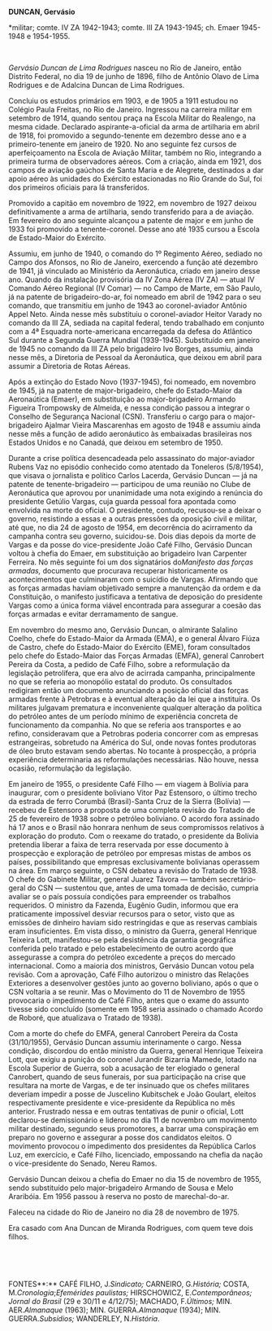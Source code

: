 **DUNCAN, Gervásio**

\*militar; comte. IV ZA 1942-1943; comte. III ZA 1943-1945; ch. Emaer
1945-1948 e 1954-1955.

 

*Gervásio Duncan de Lima Rodrigues* nasceu no Rio de Janeiro, então
Distrito Federal, no dia 19 de junho de 1896, filho de Antônio Olavo de
Lima Rodrigues e de Adalcina Duncan de Lima Rodrigues.

Concluiu os estudos primários em 1903, e de 1905 a 1911 estudou no
Colégio Paula Freitas, no Rio de Janeiro. Ingressou na carreira militar
em setembro de 1914, quando sentou praça na Escola Militar do Realengo,
na mesma cidade. Declarado aspirante-a-oficial da arma de artilharia em
abril de 1918, foi promovido a segundo-tenente em dezembro desse ano e a
primeiro-tenente em janeiro de 1920. No ano seguinte fez cursos de
aperfeiçoamento na Escola de Aviação Militar, também no Rio, integrando
a primeira turma de observadores aéreos. Com a criação, ainda em 1921,
dos campos de aviação gaúchos de Santa Maria e de Alegrete, destinados a
dar apoio aéreo às unidades do Exército estacionadas no Rio Grande do
Sul, foi dos primeiros oficiais para lá transferidos.

Promovido a capitão em novembro de 1922, em novembro de 1927 deixou
definitivamente a arma de artilharia, sendo transferido para a de
aviação. Em fevereiro do ano seguinte alcançou a patente de major e em
junho de 1933 foi promovido a tenente-coronel. Desse ano até 1935 cursou
a Escola de Estado-Maior do Exército.

Assumiu, em junho de 1940, o comando do 1º Regimento Aéreo, sediado no
Campo dos Afonsos, no Rio de Janeiro, exercendo a função até dezembro de
1941, já vinculado ao Ministério da Aeronáutica, criado em janeiro desse
ano. Quando da instalação provisória da IV Zona Aérea (IV ZA) — atual IV
Comando Aéreo Regional (IV Comar) — no Campo de Marte, em São Paulo, já
na patente de brigadeiro-do-ar, foi nomeado em abril de 1942 para o seu
comando, que transmitiu em junho de 1943 ao coronel-aviador Antônio
Appel Neto. Ainda nesse mês substituiu o coronel-aviador Heitor Varady
no comando da III ZA, sediada na capital federal, tendo trabalhado em
conjunto com a 4ª Esquadra norte-americana encarregada da defesa do
Atlântico Sul durante a Segunda Guerra Mundial (1939-1945). Substituído
em janeiro de 1945 no comando da III ZA pelo brigadeiro Ivo Borges,
assumiu, ainda nesse mês, a Diretoria de Pessoal da Aeronáutica, que
deixou em abril para assumir a Diretoria de Rotas Aéreas.

Após a extinção do Estado Novo (1937-1945), foi nomeado, em novembro de
1945, já na patente de major-brigadeiro, chefe do Estado-Maior da
Aeronaútica (Emaer), em substituição ao major-brigadeiro Armando
Figueira Trompowsky de Almeida, e nessa condição passou a integrar o
Conselho de Segurança Nacional (CSN). Transferiu o cargo para o
major-brigadeiro Ajalmar Vieira Mascarenhas em agosto de 1948 e assumiu
ainda nesse mês a função de adido aeronáutico às embaixadas brasileiras
nos Estados Unidos e no Canadá, que deixou em setembro de 1950.

Durante a crise política desencadeada pelo assassinato do major-aviador
Rubens Vaz no episódio conhecido como atentado da Toneleros (5/8/1954),
que visava o jornalista e político Carlos Lacerda, Gervásio Duncan — já
na patente de tenente-brigadeiro — participou de uma reunião no Clube de
Aeronáutica que aprovou por unanimidade uma nota exigindo a renúncia do
presidente Getúlio Vargas, cuja guarda pessoal fora apontada como
envolvida na morte do oficial. O presidente, contudo, recusou-se a
deixar o governo, resistindo a essas e a outras pressões da oposição
civil e militar, até que, no dia 24 de agosto de 1954, em decorrência do
acirramento da campanha contra seu governo, suicidou-se. Dois dias
depois da morte de Vargas e da posse do vice-presidente João Café Filho,
Gervásio Duncan voltou à chefia do Emaer, em substituição ao brigadeiro
Ivan Carpenter Ferreira. No mês seguinte foi um dos signatários
do*Manifesto das forças armadas,* documento que procurava recuperar
historicamente os acontecimentos que culminaram com o suicídio de
Vargas. Afirmando que as forças armadas haviam objetivado sempre a
manutenção da ordem e da Constituição, o manifesto justificava a
tentativa de deposição do presidente Vargas como a única forma viável
encontrada para assegurar a coesão das forças armadas e evitar
derramamento de sangue.

Em novembro do mesmo ano, Gervásio Duncan, o almirante Salalino Coelho,
chefe do Estado-Maior da Armada (EMA), e o general Álvaro Fiúza de
Castro, chefe do Estado-Maior do Exército (EME), foram consultados pelo
chefe do Estado-Maior das Forças Armadas (EMFA), general Canrobert
Pereira da Costa, a pedido de Café Filho, sobre a reformulação da
legislação petrolífera, que era alvo de acirrada campanha,
principalmente no que se referia ao monopólio estatal do produto. Os
consultados redigiram então um documento anunciando a posição oficial
das forças armadas frente à Petrobras e à eventual alteração da lei que
a instituíra. Os militares julgavam prematura e inconveniente qualquer
alteração da política do petróleo antes de um período mínimo de
experiência concreta de funcionamento da companhia. No que se referia
aos transportes e ao refino, consideravam que a Petrobras poderia
concorrer com as empresas estrangeiras, sobretudo na América do Sul,
onde novas fontes produtoras de óleo bruto estavam sendo abertas. No
tocante à prospecção, a própria experiência determinaria as
reformulações necessárias. Não houve, nessa ocasião, reformulação da
legislação.

Em janeiro de 1955, o presidente Café Filho — em viagem à Bolívia para
inaugurar, com o presidente boliviano Vitor Paz Estensoro, o último
trecho da estrada de ferro Corumbá (Brasil)-Santa Cruz de la Sierra
(Bolívia) — recebeu de Estensoro a proposta de uma completa revisão do
Tratado de 25 de fevereiro de 1938 sobre o petróleo boliviano. O acordo
fora assinado há 17 anos e o Brasil não honrara nenhum de seus
compromissos relativos à exploração do produto. Com o reexame do
tratado, o presidente da Bolívia pretendia liberar a faixa de terra
reservada por esse documento à prospecção e exploração de petróleo por
empresas mistas de ambos os países, possibilitando que empresas
exclusivamente bolivianas operassem na área. Em março seguinte, o CSN
debateu a revisão do Tratado de 1938. O chefe do Gabinete Militar,
general Juarez Távora — também secretário-geral do CSN — sustentou que,
antes de uma tomada de decisão, cumpria avaliar se o país possuía
condições para empreender os trabalhos requeridos. O ministro da
Fazenda, Eugênio Gudin, informou que era praticamente impossível desviar
recursos para o setor, visto que as emissões de dinheiro haviam sido
restringidas e que as reservas cambiais eram insuficientes. Em vista
disso, o ministro da Guerra, general Henrique Teixeira Lott,
manifestou-se pela desistência da garantia geográfica conferida pelo
tratado e pelo estabelecimento de outro acordo que assegurasse a compra
do petróleo excedente a preços do mercado internacional. Como a maioria
dos ministros, Gervásio Duncan votou pela revisão. Com a aprovação, Café
Filho autorizou o ministro das Relações Exteriores a desenvolver gestões
junto ao governo boliviano, após o que o CSN voltaria a se reunir. Mas o
Movimento do 11 de Novembro de 1955 provocaria o impedimento de Café
Filho, antes que o exame do assunto tivesse sido concluído (somente em
1958 seria assinado o chamado Acordo de Roboré, que atualizava o Tratado
de 1938).

Com a morte do chefe do EMFA, general Canrobert Pereira da Costa
(31/10/1955), Gervásio Duncan assumiu interinamente o cargo. Nessa
condição, discordou do então ministro da Guerra, general Henrique
Teixeira Lott, que exigiu a punição do coronel Jurandir Bizarria Mamede,
lotado na Escola Superior de Guerra, sob a acusação de ter elogiado o
general Canrobert, quando de seus funerais, por sua participação na
crise que resultara na morte de Vargas, e de ter insinuado que os chefes
militares deveriam impedir a posse de Juscelino Kubitschek e João
Goulart, eleitos respectivamente presidente e vice-presidente da
República no mês anterior. Frustrado nessa e em outras tentativas de
punir o oficial, Lott declarou-se demissionário e liderou no dia 11 de
novembro um movimento militar destinado, segundo seus promotores, a
barrar uma conspiração em preparo no governo e assegurar a posse dos
candidatos eleitos. O movimento provocou o impedimento dos presidentes
da República Carlos Luz, em exercício, e Café Filho, licenciado,
empossando na chefia da nação o vice-presidente do Senado, Nereu Ramos.

Gervásio Duncan deixou a chefia do Emaer no dia 15 de novembro de 1955,
sendo substituído pelo major-brigadeiro Armando de Sousa e Melo
Araribóia. Em 1956 passou à reserva no posto de marechal-do-ar.

Faleceu na cidade do Rio de Janeiro no dia 28 de novembro de 1975.

Era casado com Ana Duncan de Miranda Rodrigues, com quem teve dois
filhos.

 

 

FONTES**:** CAFÉ FILHO, J.*Sindicato;* CARNEIRO, G.*História;* COSTA,
M.*Cronologia*;*Efemérides paulistas;* HIRSCHOWICZ, E.*Contemporâneos;
Jornal do Brasil* (29 e 30/11 e 4/12/75); MACHADO, F.*Últimos;* MIN.
AER.*Almanaque* (1963); MIN. GUERRA.*Almanaque* (1934); MIN.
GUERRA.*Subsídios;* WANDERLEY, N.*História*.

 
